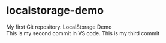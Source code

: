 # localstorage-demo
My first Git repository. LocalStorage Demo
<br>
This is my second commit in VS code. 
This is my third commit